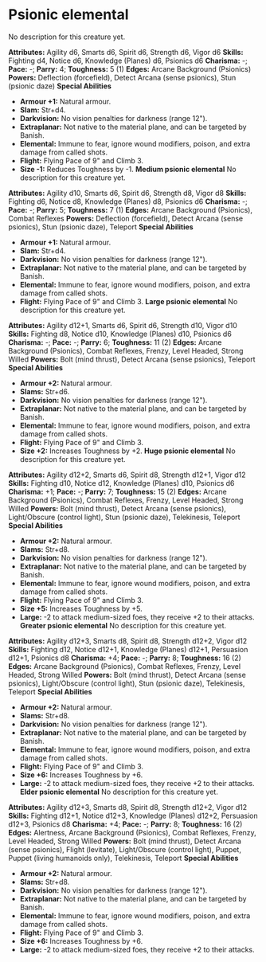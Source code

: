 # Psionic elemental

No description for this creature yet.

**Attributes:** Agility d6, Smarts d6, Spirit d6, Strength d6, Vigor d6
**Skills:** Fighting d4, Notice d6, Knowledge (Planes) d6, Psionics d6
**Charisma:** -; **Pace:** -; **Parry:** 4; **Toughness:** 5 (1)
**Edges:** Arcane Background (Psionics)
**Powers:** Deflection (forcefield), Detect Arcana (sense psionics),
Stun (psionic daze)
**Special Abilities**

- **Armour +1:** Natural armour.
- **Slam:** Str+d4.
- **Darkvision:** No vision penalties for darkness (range 12").
- **Extraplanar:** Not native to the material plane, and can be targeted
by Banish.
- **Elemental:** Immune to fear, ignore wound modifiers, poison, and
extra damage from called shots.
- **Flight:** Flying Pace of 9" and Climb 3.
- **Size -1:** Reduces Toughness by -1.
**Medium psionic elemental**
No description for this creature yet.

**Attributes:** Agility d10, Smarts d6, Spirit d6, Strength d8, Vigor
d8
**Skills:** Fighting d6, Notice d8, Knowledge (Planes) d8, Psionics d6
**Charisma:** -; **Pace:** -; **Parry:** 5; **Toughness:** 7 (1)
**Edges:** Arcane Background (Psionics), Combat Reflexes
**Powers:** Deflection (forcefield), Detect Arcana (sense psionics),
Stun (psionic daze), Teleport
**Special Abilities**

- **Armour +1:** Natural armour.
- **Slam:** Str+d4.
- **Darkvision:** No vision penalties for darkness (range 12").
- **Extraplanar:** Not native to the material plane, and can be targeted
by Banish.
- **Elemental:** Immune to fear, ignore wound modifiers, poison, and
extra damage from called shots.
- **Flight:** Flying Pace of 9" and Climb 3.
**Large psionic elemental**
No description for this creature yet.

**Attributes:** Agility d12+1, Smarts d6, Spirit d6, Strength d10, Vigor
d10
**Skills:** Fighting d8, Notice d10, Knowledge (Planes) d10, Psionics
d6
**Charisma:** -; **Pace:** -; **Parry:** 6; **Toughness:** 11 (2)
**Edges:** Arcane Background (Psionics), Combat Reflexes, Frenzy, Level
Headed, Strong Willed
**Powers:** Bolt (mind thrust), Detect Arcana (sense psionics),
Teleport
**Special Abilities**

- **Armour +2:** Natural armour.
- **Slams:** Str+d6.
- **Darkvision:** No vision penalties for darkness (range 12").
- **Extraplanar:** Not native to the material plane, and can be targeted
by Banish.
- **Elemental:** Immune to fear, ignore wound modifiers, poison, and
extra damage from called shots.
- **Flight:** Flying Pace of 9" and Climb 3.
- **Size +2:** Increases Toughness by +2.
**Huge psionic elemental**
No description for this creature yet.

**Attributes:** Agility d12+2, Smarts d6, Spirit d8, Strength d12+1,
Vigor d12
**Skills:** Fighting d10, Notice d12, Knowledge (Planes) d10, Psionics
d6
**Charisma:** +1; **Pace:** -; **Parry:** 7; **Toughness:** 15 (2)
**Edges:** Arcane Background (Psionics), Combat Reflexes, Frenzy, Level
Headed, Strong Willed
**Powers:** Bolt (mind thrust), Detect Arcana (sense psionics),
Light/Obscure (control light), Stun (psionic daze), Telekinesis,
Teleport
**Special Abilities**

- **Armour +2:** Natural armour.
- **Slams:** Str+d8.
- **Darkvision:** No vision penalties for darkness (range 12").
- **Extraplanar:** Not native to the material plane, and can be targeted
by Banish.
- **Elemental:** Immune to fear, ignore wound modifiers, poison, and
extra damage from called shots.
- **Flight:** Flying Pace of 9" and Climb 3.
- **Size +5:** Increases Toughness by +5.
- **Large:** -2 to attack medium-sized foes, they receive +2 to their
attacks.
**Greater psionic elemental**
No description for this creature yet.

**Attributes:** Agility d12+3, Smarts d8, Spirit d8, Strength d12+2,
Vigor d12
**Skills:** Fighting d12, Notice d12+1, Knowledge (Planes) d12+1,
Persuasion d12+1, Psionics d8
**Charisma:** +4; **Pace:** -; **Parry:** 8; **Toughness:** 16 (2)
**Edges:** Arcane Background (Psionics), Combat Reflexes, Frenzy, Level
Headed, Strong Willed
**Powers:** Bolt (mind thrust), Detect Arcana (sense psionics),
Light/Obscure (control light), Stun (psionic daze), Telekinesis,
Teleport
**Special Abilities**

- **Armour +2:** Natural armour.
- **Slams:** Str+d8.
- **Darkvision:** No vision penalties for darkness (range 12").
- **Extraplanar:** Not native to the material plane, and can be targeted
by Banish.
- **Elemental:** Immune to fear, ignore wound modifiers, poison, and
extra damage from called shots.
- **Flight:** Flying Pace of 9" and Climb 3.
- **Size +6:** Increases Toughness by +6.
- **Large:** -2 to attack medium-sized foes, they receive +2 to their
attacks.
**Elder psionic elemental**
No description for this creature yet.

**Attributes:** Agility d12+3, Smarts d8, Spirit d8, Strength d12+2,
Vigor d12
**Skills:** Fighting d12+1, Notice d12+3, Knowledge (Planes) d12+2,
Persuasion d12+3, Psionics d8
**Charisma:** +4; **Pace:** -; **Parry:** 8; **Toughness:** 16 (2)
**Edges:** Alertness, Arcane Background (Psionics), Combat Reflexes,
Frenzy, Level Headed, Strong Willed
**Powers:** Bolt (mind thrust), Detect Arcana (sense psionics), Flight
(levitate), Light/Obscure (control light), Puppet, Puppet (living
humanoids only), Telekinesis, Teleport
**Special Abilities**

- **Armour +2:** Natural armour.
- **Slams:** Str+d8.
- **Darkvision:** No vision penalties for darkness (range 12").
- **Extraplanar:** Not native to the material plane, and can be targeted
by Banish.
- **Elemental:** Immune to fear, ignore wound modifiers, poison, and
extra damage from called shots.
- **Flight:** Flying Pace of 9" and Climb 3.
- **Size +6:** Increases Toughness by +6.
- **Large:** -2 to attack medium-sized foes, they receive +2 to their
attacks.
